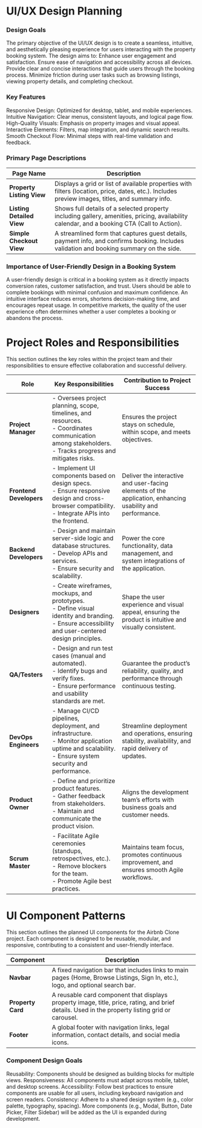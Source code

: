 # UI/UX Design Planning
### Design Goals
The primary objective of the UI/UX design is to create a seamless, intuitive, and aesthetically pleasing experience for users interacting with the property booking system. The design aims to:
Enhance user engagement and satisfaction.
Ensure ease of navigation and accessibility across all devices.
Provide clear and concise interactions that guide users through the booking process.
Minimize friction during user tasks such as browsing listings, viewing property details, and completing checkout.

### Key Features
Responsive Design: Optimized for desktop, tablet, and mobile experiences.
Intuitive Navigation: Clear menus, consistent layouts, and logical page flow.
High-Quality Visuals: Emphasis on property images and visual appeal.
Interactive Elements: Filters, map integration, and dynamic search results.
Smooth Checkout Flow: Minimal steps with real-time validation and feedback.

### Primary Page Descriptions
| Page Name                 | Description                                                                                                                                     |
| ------------------------- | ----------------------------------------------------------------------------------------------------------------------------------------------- |
| **Property Listing View** | Displays a grid or list of available properties with filters (location, price, dates, etc.). Includes preview images, titles, and summary info. |
| **Listing Detailed View** | Shows full details of a selected property including gallery, amenities, pricing, availability calendar, and a booking CTA (Call to Action).     |
| **Simple Checkout View**  | A streamlined form that captures guest details, payment info, and confirms booking. Includes validation and booking summary on the side.        |

### Importance of User-Friendly Design in a Booking System
A user-friendly design is critical in a booking system as it directly impacts conversion rates, customer satisfaction, and trust. Users should be able to complete bookings with minimal confusion and maximum confidence. An intuitive interface reduces errors, shortens decision-making time, and encourages repeat usage. In competitive markets, the quality of the user experience often determines whether a user completes a booking or abandons the process.

# Project Roles and Responsibilities
This section outlines the key roles within the project team and their responsibilities to ensure effective collaboration and successful delivery.

| **Role**                | **Key Responsibilities**                                                                                                                                      | **Contribution to Project Success**                                                                       |
| ----------------------- | ------------------------------------------------------------------------------------------------------------------------------------------------------------- | --------------------------------------------------------------------------------------------------------- |
| **Project Manager**     | - Oversees project planning, scope, timelines, and resources. <br> - Coordinates communication among stakeholders.<br> - Tracks progress and mitigates risks. | Ensures the project stays on schedule, within scope, and meets objectives.                                |
| **Frontend Developers** | - Implement UI components based on design specs.<br> - Ensure responsive design and cross-browser compatibility.<br> - Integrate APIs into the frontend.      | Deliver the interactive and user-facing elements of the application, enhancing usability and performance. |
| **Backend Developers**  | - Design and maintain server-side logic and database structures.<br> - Develop APIs and services.<br> - Ensure security and scalability.                      | Power the core functionality, data management, and system integrations of the application.                |
| **Designers**           | - Create wireframes, mockups, and prototypes.<br> - Define visual identity and branding.<br> - Ensure accessibility and user-centered design principles.      | Shape the user experience and visual appeal, ensuring the product is intuitive and visually consistent.   |
| **QA/Testers**          | - Design and run test cases (manual and automated).<br> - Identify bugs and verify fixes.<br> - Ensure performance and usability standards are met.           | Guarantee the product’s reliability, quality, and performance through continuous testing.                 |
| **DevOps Engineers**    | - Manage CI/CD pipelines, deployment, and infrastructure.<br> - Monitor application uptime and scalability.<br> - Ensure system security and performance.     | Streamline deployment and operations, ensuring stability, availability, and rapid delivery of updates.    |
| **Product Owner**       | - Define and prioritize product features.<br> - Gather feedback from stakeholders.<br> - Maintain and communicate the product vision.                         | Aligns the development team’s efforts with business goals and customer needs.                             |
| **Scrum Master**        | - Facilitate Agile ceremonies (standups, retrospectives, etc.).<br> - Remove blockers for the team.<br> - Promote Agile best practices.                       | Maintains team focus, promotes continuous improvement, and ensures smooth Agile workflows.                |

# UI Component Patterns
This section outlines the planned UI components for the Airbnb Clone project. Each component is designed to be reusable, modular, and responsive, contributing to a consistent and user-friendly interface.

| **Component**     | **Description**                                                                                                                                 |
| ----------------- | ----------------------------------------------------------------------------------------------------------------------------------------------- |
| **Navbar**        | A fixed navigation bar that includes links to main pages (Home, Browse Listings, Sign In, etc.), logo, and optional search bar.                 |
| **Property Card** | A reusable card component that displays property image, title, price, rating, and brief details. Used in the property listing grid or carousel. |
| **Footer**        | A global footer with navigation links, legal information, contact details, and social media icons.                                              |

### Component Design Goals
Reusability: Components should be designed as building blocks for multiple views.
Responsiveness: All components must adapt across mobile, tablet, and desktop screens.
Accessibility: Follow best practices to ensure components are usable for all users, including keyboard navigation and screen readers.
Consistency: Adhere to a shared design system (e.g., color palette, typography, spacing).
More components (e.g., Modal, Button, Date Picker, Filter Sidebar) will be added as the UI is expanded during development.
